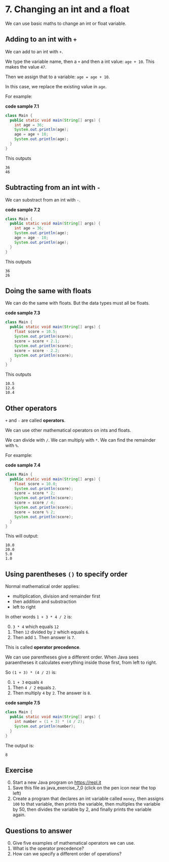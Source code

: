 # 7. Changing an int and a float

We can use basic maths to change an int or float variable.

## Adding to an int with `+`

We can add to an int with `+`.

We type the variable name, then a `+` and then a int value: `age + 10`. This makes the value `47`.

Then we assign that to a variable: `age = age + 10`. 

In this case, we replace the existing value in `age`.

For example:

**code sample 7.1**
```java
class Main {
  public static void main(String[] args) {
    int age = 36;
    System.out.println(age);
    age = age + 10;
    System.out.println(age);
  }
}
```

This outputs 

```
36
46
```

## Subtracting from an int with `-`

We can substract from an int with `-`.

**code sample 7.2**
```java
class Main {
  public static void main(String[] args) {
    int age = 36;
    System.out.println(age);
    age = age - 10;
    System.out.println(age);
  }
}
```

This outputs 

```
36
26
```

## Doing the same with floats

We can do the same with floats. But the data types must all be floats.

**code sample 7.3**
```java
class Main {
  public static void main(String[] args) {
    float score = 10.5;
    System.out.println(score);
    score = score + 2.1;
    System.out.println(score);
    score = score - 2.2;
    System.out.println(score);    
  }
}
```

This outputs 

```
10.5
12.6
10.4
```

## Other operators

`+` and `-` are called **operators**.

We can use other mathematical operators on ints and floats.

We can divide with `/`. We can multiply with `*`. We can find the remainder with `%`.

For example:

**code sample 7.4**
```java
class Main {
  public static void main(String[] args) {
    float score = 10.0;
    System.out.println(score);
    score = score * 2;
    System.out.println(score);
    score = score / 4;
    System.out.println(score);
    score = score % 2;
    System.out.println(score);    
  }
}
```

This will output: 

```
10.0
20.0
5.0
1.0
```

## Using parentheses `()` to specify order

Normal mathematical order applies: 

* multiplication, division and remainder first
* then addition and substraction
* left to right

In other words `1 + 3 * 4 / 2` is: 

0. `3 * 4` which equals `12`
0. Then `12` divided by `2` which equals `6`.
0. Then add `1`. Then answer is `7`.

This is called **operator precedence**.

We can use parentheses give a different order. When Java sees paraentheses it calculates everything inside those first, from left to right.

So `(1 + 3) * (4 / 2)` is:

0. `1 + 3` equals `4`
0. Then `4 / 2` equals `2`.
0. Then multiply `4` by `2`. The answer is `8`.


**code sample 7.5**
```java
class Main {
  public static void main(String[] args) {
    int number = (1 + 3) * (4 / 2);
    System.out.println(number);
  }
}
```

The output is:

```
8
```

## Exercise

0. Start a new Java program on https://repl.it
0. Save this file as java_exercise_7_0 (click on the pen icon near the top left)
0. Create a program that declares an int variable called `money`, then assigns `100` to that variable, then prints the variable, then multiples the variable by 50, then divides the variable by 2, and finally prints the variable again. 

## Questions to answer

0. Give five examples of mathematical operators we can use.
0. What is the operator precedence?
0. How can we specify a different order of operations?
